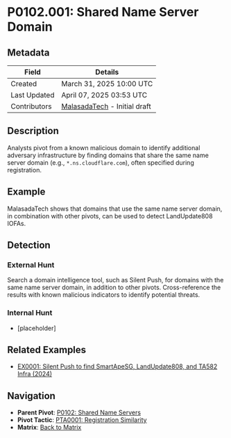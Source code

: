 # P0102.001: Shared Name Server Domain

## Metadata
| Field          | Details                                      |
|----------------|----------------------------------------------|
| Created        | March 31, 2025 10:00 UTC                    |
| Last Updated   | April 07, 2025 03:53 UTC                    |
| Contributors   | [MalasadaTech](../contributors.md#malasadatech) - Initial draft |

## Description
Analysts pivot from a known malicious domain to identify additional adversary infrastructure by finding domains that share the same name server domain (e.g., `*.ns.cloudflare.com`), often specified during registration.

## Example
MalasadaTech shows that domains that use the same name server domain, in combination with other pivots, can be used to detect LandUpdate808 IOFAs.

## Detection

### External Hunt
Search a domain intelligence tool, such as Silent Push, for domains with the same name server domain, in addition to other pivots. Cross-reference the results with known malicious indicators to identify potential threats.

### Internal Hunt
- [placeholder]

## Related Examples
- [EX0001: Silent Push to find SmartApeSG, LandUpdate808, and TA582 Infra (2024)](../examples/EX0001.md)

## Navigation
- **Parent Pivot**: [P0102: Shared Name Servers](P0102.md)
- **Pivot Tactic**: [PTA0001: Registration Similarity](../pivot-tactics/PTA0001/main.md)
- **Matrix**: [Back to Matrix](../matrix.md)
